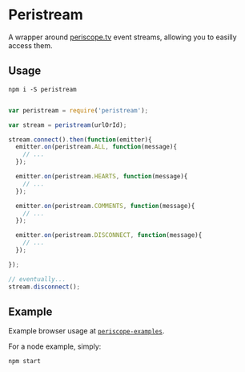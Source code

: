 # Peristream

A wrapper around [periscope.tv](https://www.periscope.tv/) event streams, allowing you to easilly access them.

## Usage

```shell
npm i -S peristream
```

```js

var peristream = require('peristream');

var stream = peristream(urlOrId);

stream.connect().then(function(emitter){
  emitter.on(peristream.ALL, function(message){
    // ...
  });

  emitter.on(peristream.HEARTS, function(message){
    // ...
  });

  emitter.on(peristream.COMMENTS, function(message){
    // ...
  });

  emitter.on(peristream.DISCONNECT, function(message){
    // ...
  });

});

// eventually...
stream.disconnect();
```

## Example

Example browser usage at [`periscope-examples`](https://github.com/ArnaudRinquin/peristream-examples).

For a node example, simply:

```shell
npm start
```

